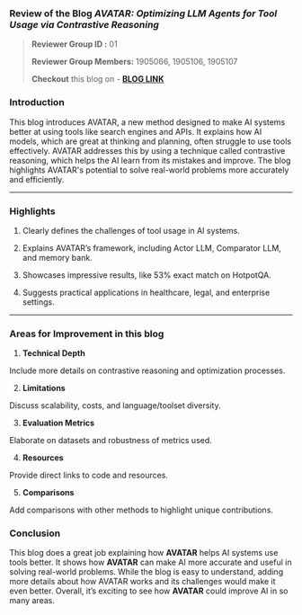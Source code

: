 ### Review of the Blog ***AVATAR: Optimizing LLM Agents for Tool Usage via Contrastive Reasoning***

> **Reviewer Group ID :** 01
>
> **Reviewer Group Members:** 1905066, 1905106, 1905107
>
> **Checkout** this blog on - [**BLOG LINK**](https://gist.github.com/BRAINIAC2677/881ff1ac1e3abd646b5e8cb56ba142d8) 


### **Introduction**

This blog introduces AVATAR, a new method designed to make AI systems better at using tools like search engines and APIs. It explains how AI models, which are great at thinking and planning, often struggle to use tools effectively. AVATAR addresses this by using a technique called contrastive reasoning, which helps the AI learn from its mistakes and improve. The blog highlights AVATAR's potential to solve real-world problems more accurately and efficiently.

---

### **Highlights**
1. Clearly defines the challenges of tool usage in AI systems.

2. Explains AVATAR’s framework, including Actor LLM, Comparator LLM, and memory bank.

3. Showcases impressive results, like 53% exact match on HotpotQA.

4. Suggests practical applications in healthcare, legal, and enterprise settings.

---

### **Areas for Improvement in this blog**

1. **Technical Depth** 

Include more details on contrastive reasoning and optimization processes.

2. **Limitations** 

Discuss scalability, costs, and language/toolset diversity.

3. **Evaluation Metrics**


Elaborate on datasets and robustness of metrics used.

4. **Resources**

Provide direct links to code and resources.

5. **Comparisons**

Add comparisons with other methods to highlight unique contributions.

### **Conclusion**

This blog does a great job explaining how **AVATAR** helps AI systems use tools better. It shows how **AVATAR** can make AI more accurate and useful in solving real-world problems. While the blog is easy to understand, adding more details about how AVATAR works and its challenges would make it even better. Overall, it’s exciting to see how **AVATAR** could improve AI in so many areas.